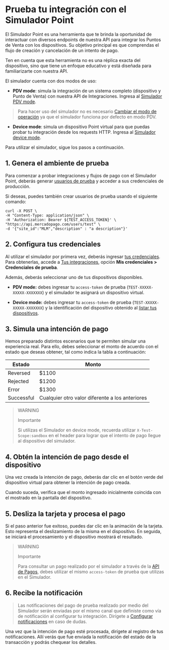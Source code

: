 # Prueba tu integración con el Simulador Point

El Simulador Point es una herramienta que te brinda la oportunidad de interactuar con diversos endpoints de nuestra API para integrar los Puntos de Venta con los dispositivos. Su objetivo principal es que comprendas el flujo de creación y cancelación de un intento de pago. 

Ten en cuenta que esta herramienta no es una réplica exacta del dispositivo, sino que tiene un enfoque educativo y está diseñada para familiarizarte con nuestra API. 


El simulador cuenta con dos modos de uso:

* **PDV mode**: simula la integración de un sistema completo (dispositivo y Punto de Venta) con nuestra API de Integraciones. Ingresa al [Simulador PDV mode](https://api.mercadopago.com/point/integrator-simulator/sandbox/?ignoreapidoc=true).
 
 > Para hacer uso del simulador no es necesario [Cambiar el modo de operación](/developers/es/reference/integrations_api/_point_integration-api_devices_device-id/patch) ya que el simulador funciona por defecto en modo PDV.

* **Device mode**: simula un dispositivo Point virtual para que puedas probar tu integración desde los requests HTTP. Ingresa al [Simulador device mode](https://api.mercadopago.com/point/integrator-simulator/sandbox/device?ignoreapidoc=true).



Para utilizar el simulador, sigue los pasos a continuación.

## 1. Genera el ambiente de prueba

Para comenzar a probar integraciones y flujos de pago con el Simulador Point, deberás generar [usuarios de prueba](developers/es/docs/mp-point/additional-content/your-integrations/test/accounts) y acceder a sus credenciales de producción. 

Si deseas, puedes también crear usuarios de prueba usando el siguiente comando:

``` curl
curl -X POST \
-H "Content-Type: application/json" \
-H 'Authorization: Bearer ${TEST_ACCESS_TOKEN}' \
"https://api.mercadopago.com/users/test" \
-d '{"site_id":"MLM","description" : "a description"}'
```

## 2. Configura tus credenciales

Al utilizar el simulador por primera vez, deberás ingresar [tus credenciales](https://www.mercadopago[FAKER][URL][DOMAIN]/developers/panel/credentials). Para obtenerlas, accede a [Tus integraciones](https://www.mercadopago[FAKER][URL][DOMAIN]/developers/panel/applications), opción **Mis credenciales > Credenciales de prueba**. 

Además, deberás seleccionar uno de tus dispositivos disponibles.

* **PDV mode:** debes ingresar tu `access-token` de prueba (`TEST-XXXXX-XXXXX-XXXXXXX`) y el simulador te asignará un dispositivo virtual.

* **Device mode:** debes ingresar tu `access-token` de prueba (`TEST-XXXXX-XXXXX-XXXXXXX`) y la identificación del dispositivo obtenido al [listar tus dispositivos](https://www.mercadopago[FAKER][URL][DOMAIN]/developers/es/guides/integration-api/create-payment-intent#bookmark_obtén_el_listado_de_tus_dispositivos_disponibles).


## 3. Simula una intención de pago

Hemos preparado distintos escenarios que te permiten simular una experiencia real. Para ello, debes seleccionar el monto de acuerdo con el estado que deseas obtener, tal como indica la tabla a continuación:

| Estado | Monto |
|---|---|
| Reversed | $1100 |
| Rejected | $1200 |
| Error | $1300 |
| Successful | Cualquier otro valor diferente a los anteriores |

> WARNING
>
> Importante
>
> Si utilizas el Simulador en device mode, recuerda utilizar `X-Test-Scope:sandbox` en el header para lograr que el intento de pago llegue al dispositivo del simulador.


## 4. Obtén la intención de pago desde el dispositivo

Una vez creada la intención de pago, deberás dar clic en el botón verde del dispositivo virtual para obtener la intención de pago creada. 

Cuando suceda, verifica que el monto ingresado inicialmente coincida con el mostrado en la pantalla del dispositivo.

## 5. Desliza la tarjeta y procesa el pago

Si el paso anterior fue exitoso, puedes dar clic en la animación de la tarjeta. Esto representa el deslizamiento de la misma en el dispositivo. En seguida, se iniciará el procesamiento y el dispositivo mostrará el resultado.

> WARNING
>
> Importante
>
> Para consultar un pago realizado por el simulador a través de la [API de Pagos](/developers/es/reference/payments/_payments_id/get), debes utilizar el mismo `access-token` de prueba que utilizas en el Simulador. 


## 6. Recibe la notificación

> Las notificaciones del pago de prueba realizado por medio del Simulador serán enviadas por el mismo canal que definiste como vía de notificación al configurar tu integración. Dirígete a [Configurar notificaciones](/developers/es/docs/mp-point/integration-configuration/integrate-with-pdv/notifications) en caso de dudas.

Una vez que la intención de pago esté procesada, dirígete al registro de tus notificaciones. Allí verás que fue enviada la notificación del estado de la transacción y podrás chequear los detalles.

